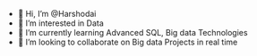 - 👋 Hi, I’m @Harshodai
- 👀 I’m interested in Data 
- 🌱 I’m currently learning Advanced SQL, Big data Technologies
- 💞️ I’m looking to collaborate on Big data Projects in real time


